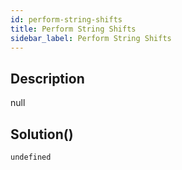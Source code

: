 ```yaml
---
id: perform-string-shifts
title: Perform String Shifts
sidebar_label: Perform String Shifts
---
```

## Description
<div class="description">
null
</div>

## Solution()
```
undefined
```
